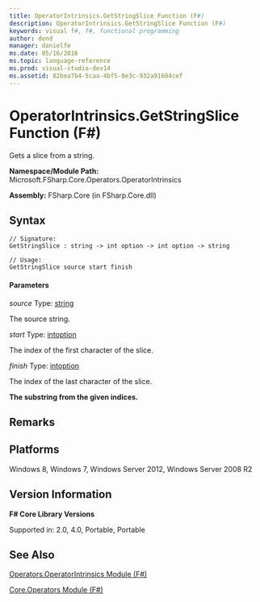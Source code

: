 ```yaml
---
title: OperatorIntrinsics.GetStringSlice Function (F#)
description: OperatorIntrinsics.GetStringSlice Function (F#)
keywords: visual f#, f#, functional programming
author: dend
manager: danielfe
ms.date: 05/16/2016
ms.topic: language-reference
ms.prod: visual-studio-dev14
ms.assetid: 82bea7b4-5caa-4bf5-8e3c-932a91604cef 
---
```


# OperatorIntrinsics.GetStringSlice Function (F#)

Gets a slice from a string.

**Namespace/Module Path:** Microsoft.FSharp.Core.Operators.OperatorIntrinsics

**Assembly:** FSharp.Core (in FSharp.Core.dll)


## Syntax

```
// Signature:
GetStringSlice : string -> int option -> int option -> string

// Usage:
GetStringSlice source start finish
```

#### Parameters
*source*
Type: [string](https://msdn.microsoft.com/library/12b97856-ec80-4f70-a018-afb0753f755a)


The source string.


*start*
Type: [int](https://msdn.microsoft.com/library/025d5455-3622-4ea5-9573-3ecbd4ee1375)[option](https://msdn.microsoft.com/library/e5b1450c-2779-4c65-ae28-e7f740c37871)


The index of the first character of the slice.


*finish*
Type: [int](https://msdn.microsoft.com/library/025d5455-3622-4ea5-9573-3ecbd4ee1375)[option](https://msdn.microsoft.com/library/e5b1450c-2779-4c65-ae28-e7f740c37871)


The index of the last character of the slice.



**The substring from the given indices.**
## Remarks

## Platforms
Windows 8, Windows 7, Windows Server 2012, Windows Server 2008 R2


## Version Information
**F# Core Library Versions**

Supported in: 2.0, 4.0, Portable, Portable




## See Also
[Operators.OperatorIntrinsics Module &#40;F&#35;&#41;](Operators.OperatorIntrinsics-Module-%5BFSharp%5D.md)

[Core.Operators Module &#40;F&#35;&#41;](Core.Operators-Module-%5BFSharp%5D.md)


